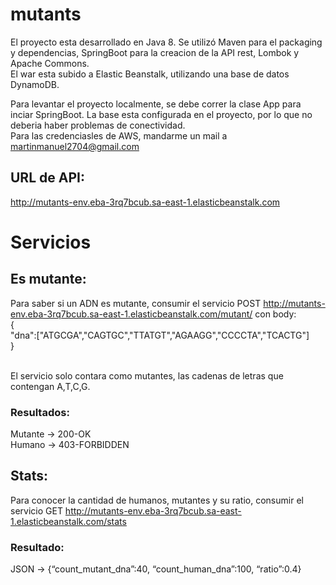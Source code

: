 # mutants

El proyecto esta desarrollado en Java 8. Se utilizó Maven para el packaging y dependencias, SpringBoot para la creacion de la API rest, Lombok y Apache Commons.<br/>
El war esta subido a Elastic Beanstalk, utilizando una base de datos DynamoDB.

Para levantar el proyecto localmente, se debe correr la clase App para inciar SpringBoot. La base esta configurada en el proyecto, por lo que no deberia haber problemas de conectividad. <br/>
Para las credenciasles de AWS, mandarme un mail a martinmanuel2704@gmail.com<br/>

## URL de API:
http://mutants-env.eba-3rq7bcub.sa-east-1.elasticbeanstalk.com

# Servicios

## Es mutante:
Para saber si un ADN es mutante, consumir el servicio POST http://mutants-env.eba-3rq7bcub.sa-east-1.elasticbeanstalk.com/mutant/ con body:<br/>
{<br/>
"dna":["ATGCGA","CAGTGC","TTATGT","AGAAGG","CCCCTA","TCACTG"]<br/>
}<br/><br/>

El servicio solo contara como mutantes, las cadenas de letras que contengan A,T,C,G.<br/>

### Resultados:
Mutante -> 200-OK <br/>
Humano ->  403-FORBIDDEN


## Stats:
Para conocer la cantidad de humanos, mutantes y su ratio, consumir el servicio GET http://mutants-env.eba-3rq7bcub.sa-east-1.elasticbeanstalk.com/stats

### Resultado:
JSON -> {“count_mutant_dna”:40, “count_human_dna”:100, “ratio”:0.4}




